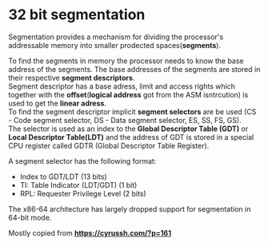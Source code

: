 # 32 bit segmentation

Segmentation provides a mechanism for dividing the processor's addressable memory into smaller prodected spaces(**segments**).

To find the segments in memory the processor needs to know the base address of the segments. The base addresses of the segments are stored in their respective **segment descriptors**.  
Segment descriptor has a base adress, limit and access rights which together with the **offset**(**logical address** got from the ASM isntrcution) is used to get the **linear adress**.  
To find the segment descriptor implicit **segment selectors** are be used (CS - Code segment selector, DS - Data segment selector, ES, SS, FS, GS).  
The selector is used as an index to the **Global Descriptor Table (GDT)** or **Local Descriptor Table(LDT)** and the address of GDT is stored in a special CPU register called GDTR (Global Descriptor Table Register).  
  
A segment selector has the following format:
* Index to GDT/LDT (13 bits)
* TI: Table Indicator (LDT/GDT) (1 bit)
* RPL: Requester Privilege Level (2 bits)

The x86-64 architecture has largely dropped support for segmentation in 64-bit mode.


Mostly copied from **https://cyrussh.com/?p=161**
